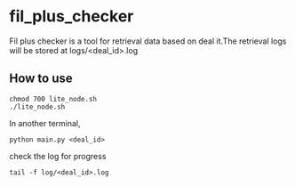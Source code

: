 # fil_plus_checker
Fil plus checker is a tool for retrieval data based on deal it.The retrieval logs will be stored at logs/<deal_id>.log

## How to use

```commandline
chmod 700 lite_node.sh
./lite_node.sh
```

In another terminal,
```shell
python main.py <deal_id>
```

check the log for progress

```shell
tail -f log/<deal_id>.log
```
